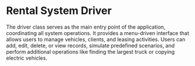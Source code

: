 # **Rental System Driver**

The driver class serves as the main entry point of the application, coordinating all system operations. It provides a menu-driven interface that allows users to manage vehicles, clients, and leasing 
activities. Users can add, edit, delete, or view records, simulate predefined scenarios, and perform additional operations like finding the largest truck or copying electric vehicles.
